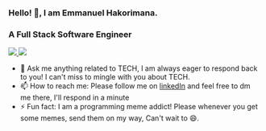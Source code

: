 ### Hello! 👋, I am Emmanuel Hakorimana.
### A Full Stack Software Engineer


<a href="https://github.com/hakoemmy/github-actions">

![](https://github.com/hakoemmy/github-actions/blob/master/generated/overview.svg)
![](https://github.com/hakoemmy/github-actions/blob/master/generated/languages.svg)

</a>


- 💬 Ask me anything related to TECH, I am always eager to respond back to you! I can't miss to mingle with you about TECH.
- 📫 How to reach me: Please follow me on [linkedIn](https://www.linkedin.com/in/emmanuel-hakorimana/) and feel free to dm me there, I'll respond in a minute
- ⚡ Fun fact: I am a programming meme addict! Please whenever you get some memes, send them on my way, Can't wait to 😄. 

